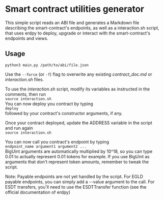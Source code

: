 # Smart contract utilities generator
This simple script reads an ABI file and generates a Markdown file describing the smart-contract's endpoints, as well as a interaction.sh script,
that uses erdpy to deploy, upgrade or interact with the smart-contract's endpoints and views.
## Usage
`python3 main.py /path/to/abi/file.json`

Use the `--force` (or `-f`) flag to overwrite any existing *contract_doc.md* or *interaction.sh* files.

To use the *interaction.sh* script, modify its variables as instructed in the comments, then run  
`source interaction.sh`  
You can now deploy you contract by typing  
`deploy`  
followed by your contract's constructor arguments, if any.

Once your contract deployed, update the ADDRESS variable in the script and run again  
`source interaction.sh`

You can now call you contract's endpoint by typing  
`endpoint_name argument1 argument2 ...`  
BigUint arguments are automatically multiplied by 10^18, so you can type 0.01 to actually represent 0.01 tokens for example. If you use BigUint as arguments that don't represent token amounts, remember to tweak the script.

Note: Payable endpoints are not yet handled by the script. For EGLD payable endpoints, you can simply add a --value argument to the call. For ESDT transfers, you'll need to use the ESDTTransfer function (see the official documentation of erdpy)
